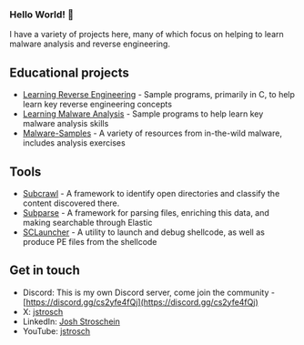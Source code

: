 ### Hello World! 👋

I have a variety of projects here, many of which focus on helping to learn malware analysis and reverse engineering.

## Educational projects

* [Learning Reverse Engineering](https://github.com/jstrosch/learning-reverse-engineering) - Sample programs, primarily in C, to help learn key reverse engineering concepts
* [Learning Malware Analysis](https://github.com/jstrosch/learning-malware-analysis) - Sample programs to help learn key malware analysis skills
* [Malware-Samples](https://github.com/jstrosch/malware-samples) - A variety of resources from in-the-wild malware, includes analysis exercises

## Tools

* [Subcrawl](https://github.com/jstrosch/subcrawl) - A framework to identify open directories and classify the content discovered there.
* [Subparse](https://github.com/jstrosch/subparse) - A framework for parsing files, enriching this data, and making searchable through Elastic
* [SCLauncher](https://github.com/jstrosch/sclauncher) - A utility to launch and debug shellcode, as well as produce PE files from the shellcode

## Get in touch

* Discord: This is my own Discord server, come join the community - [https://discord.gg/cs2yfe4fQj](https://discord.gg/cs2yfe4fQj)
* X: [jstrosch](https://twitter.com/jstrosch)
* LinkedIn: [Josh Stroschein](https://www.linkedin.com/in/joshstroschein/)
* YouTube: [jstrosch](https://www.youtube.com/@jstrosch/featured)
